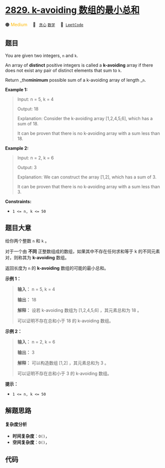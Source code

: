 # [2829. k-avoiding 数组的最小总和](https://leetcode.com/problems/determine-the-minimum-sum-of-a-k-avoiding-array)

🟠 <font color=#ffb800>Medium</font>&emsp; 🔖&ensp; [`贪心`](/leetcode/outline/tag/greedy.md) [`数学`](/leetcode/outline/tag/math.md)&emsp; 🔗&ensp;[`LeetCode`](https://leetcode.com/problems/determine-the-minimum-sum-of-a-k-avoiding-array)


## 题目

You are given two integers, `n` and `k`.

An array of **distinct** positive integers is called a **k-avoiding** array if
there does not exist any pair of distinct elements that sum to `k`.

Return _the**minimum** possible sum of a k-avoiding array of length _`n`.



**Example 1:**

> Input: n = 5, k = 4
> 
> Output: 18
> 
> Explanation: Consider the k-avoiding array [1,2,4,5,6], which has a sum of 18.
> 
> It can be proven that there is no k-avoiding array with a sum less than 18.

**Example 2:**

> Input: n = 2, k = 6
> 
> Output: 3
> 
> Explanation: We can construct the array [1,2], which has a sum of 3.
> 
> It can be proven that there is no k-avoiding array with a sum less than 3.

**Constraints:**

  * `1 <= n, k <= 50`


## 题目大意

给你两个整数 `n` 和 `k` 。

对于一个由 **不同** 正整数组成的数组，如果其中不存在任何求和等于 k 的不同元素对，则称其为 **k-avoiding** 数组。

返回长度为 `n` 的 **k-avoiding** 数组的可能的最小总和。



**示例 1：**

> 
> 
> 
> 
> 
> **输入：** n = 5, k = 4
> 
> **输出：** 18
> 
> **解释：** 设若 k-avoiding 数组为 [1,2,4,5,6] ，其元素总和为 18 。
> 
> 可以证明不存在总和小于 18 的 k-avoiding 数组。
> 
> 

**示例 2：**

> 
> 
> 
> 
> 
> **输入：** n = 2, k = 6
> 
> **输出：** 3
> 
> **解释：** 可以构造数组 [1,2] ，其元素总和为 3 。
> 
> 可以证明不存在总和小于 3 的 k-avoiding 数组。 
> 
> 



**提示：**

  * `1 <= n, k <= 50`


## 解题思路

#### 复杂度分析

- **时间复杂度**：`O()`，
- **空间复杂度**：`O()`，

## 代码

```javascript

```